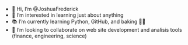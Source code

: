 - 👋 Hi, I’m @JoshuaFrederick
- 👀 I’m interested in learning just about anything
- 📚 I’m currently learning Python, GitHub, and baking 👨‍🍳
- 👷 I’m looking to collaborate on web site development and analisis tools (finance, engineering, science)


<!---
JoshuaFrederick/JoshuaFrederick is a ✨ special ✨ repository because its `README.md` (this file) appears on your GitHub profile.
You can click the Preview link to take a look at your changes.
--->
